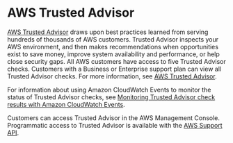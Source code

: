 # AWS Trusted Advisor<a name="trusted-advisor"></a>

[AWS Trusted Advisor](https://console.aws.amazon.com/trustedadvisor/) draws upon best practices learned from serving hundreds of thousands of AWS customers\. Trusted Advisor inspects your AWS environment, and then makes recommendations when opportunities exist to save money, improve system availability and performance, or help close security gaps\. All AWS customers have access to five Trusted Advisor checks\. Customers with a Business or Enterprise support plan can view all Trusted Advisor checks\. For more information, see [AWS Trusted Advisor](https://aws.amazon.com/premiumsupport/trustedadvisor/)\.

For information about using Amazon CloudWatch Events to monitor the status of Trusted Advisor checks, see [Monitoring Trusted Advisor check results with Amazon CloudWatch Events](cloudwatch-events-ta.md)\. 

Customers can access Trusted Advisor in the AWS Management Console\. Programmatic access to Trusted Advisor is available with the [AWS Support API](Welcome.md)\.